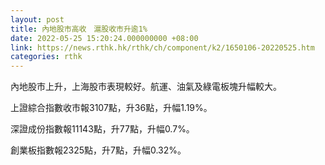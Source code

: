 ```yaml
---
layout: post
title: 內地股市高收　滬股收市升逾1%
date: 2022-05-25 15:20:24.000000000 +08:00
link: https://news.rthk.hk/rthk/ch/component/k2/1650106-20220525.htm
categories: rthk
---
```


內地股市上升，上海股市表現較好。航運、油氣及綠電板塊升幅較大。

上證綜合指數收市報3107點，升36點，升幅1.19%。

深證成份指數報11143點，升77點，升幅0.7%。

創業板指數報2325點，升7點，升幅0.32%。
